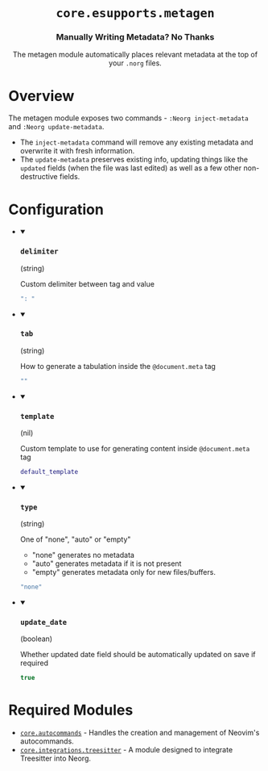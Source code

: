 <div align="center">

# `core.esupports.metagen`

### Manually Writing Metadata? No Thanks

The metagen module automatically places relevant metadata at the top of your `.norg` files.



</div>

# Overview

The metagen module exposes two commands - `:Neorg inject-metadata` and `:Neorg update-metadata`.

- The `inject-metadata` command will remove any existing metadata and overwrite it with fresh information.
- The `update-metadata` preserves existing info, updating things like the `updated` fields (when the file
  was last edited) as well as a few other non-destructive fields.

# Configuration

* <details open>
  
  <summary><h3><code>delimiter</h3></code> (string)</summary>
  
  <div>
  
  Custom delimiter between tag and value
  
  </div>
  
  ```lua
  ": "
  ```
  
  </details>

* <details open>
  
  <summary><h3><code>tab</h3></code> (string)</summary>
  
  <div>
  
  How to generate a tabulation inside the `@document.meta` tag
  
  </div>
  
  ```lua
  ""
  ```
  
  </details>

* <details open>
  
  <summary><h3><code>template</h3></code> (nil)</summary>
  
  <div>
  
  Custom template to use for generating content inside `@document.meta` tag
  
  </div>
  
  ```lua
  default_template
  ```
  
  </details>

* <details open>
  
  <summary><h3><code>type</h3></code> (string)</summary>
  
  <div>
  
  One of "none", "auto" or "empty"
  - "none" generates no metadata
  - "auto" generates metadata if it is not present
  - "empty" generates metadata only for new files/buffers.
  
  </div>
  
  ```lua
  "none"
  ```
  
  </details>

* <details open>
  
  <summary><h3><code>update_date</h3></code> (boolean)</summary>
  
  <div>
  
  Whether updated date field should be automatically updated on save if required
  
  </div>
  
  ```lua
  true
  ```
  
  </details>


# Required Modules

- [`core.autocommands`](https://github.com/nvim-neorg/neorg/wiki/Autocommands) - Handles the creation and management of Neovim's autocommands.
- [`core.integrations.treesitter`](https://github.com/nvim-neorg/neorg/wiki/Treesitter-Integration) - A module designed to integrate Treesitter into Neorg.

